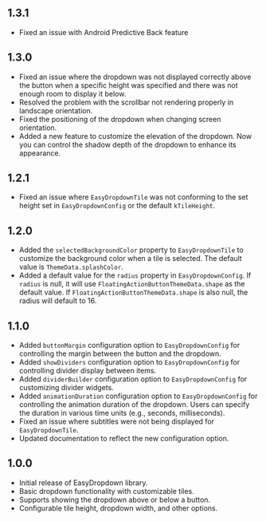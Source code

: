 ## 1.3.1
- Fixed an issue with Android Predictive Back feature

## 1.3.0
- Fixed an issue where the dropdown was not displayed correctly above the button when a specific height was specified and there was not enough room to display it below.
- Resolved the problem with the scrollbar not rendering properly in landscape orientation.
- Fixed the positioning of the dropdown when changing screen orientation.
- Added a new feature to customize the elevation of the dropdown. Now you can control the shadow depth of the dropdown to enhance its appearance.

## 1.2.1

- Fixed an issue where `EasyDropdownTile` was not conforming to the set height set in `EasyDropdownConfig` or the default `kTileHeight`.

## 1.2.0

- Added the `selectedBackgroundColor` property to `EasyDropdownTile` to customize the background color when a tile is selected. The default value is `ThemeData.splashColor`.
- Added a default value for the `radius` property in `EasyDropdownConfig`. If `radius` is null, it will use `FloatingActionButtonThemeData.shape` as the default value. If `FloatingActionButtonThemeData.shape` is also null, the radius will default to 16.

## 1.1.0

- Added `buttonMargin` configuration option to `EasyDropdownConfig` for controlling the margin between the button and the dropdown.
- Added `showDividers` configuration option to `EasyDropdownConfig` for controlling divider display between items.
- Added `dividerBuilder` configuration option to `EasyDropdownConfig` for customizing divider widgets.
- Added `animationDuration` configuration option to `EasyDropdownConfig` for controlling the animation duration of the dropdown. Users can specify the duration in various time units (e.g., seconds, milliseconds).
- Fixed an issue where subtitles were not being displayed for `EasyDropdownTile`.
- Updated documentation to reflect the new configuration option.

## 1.0.0

- Initial release of EasyDropdown library.
- Basic dropdown functionality with customizable tiles.
- Supports showing the dropdown above or below a button.
- Configurable tile height, dropdown width, and other options.
